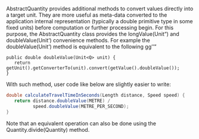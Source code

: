 AbstractQuantity provides additional methods to convert values directly into a target unit. They are more useful as meta-data converted to the application internal representation (typically a double primitive type in some fixed units) before computation or further processing begin. For this purpose, the AbstractQuantity class provides the longValue(Unit<Q>) and doubleValue(Unit<Q>) convenience methods. For example the doubleValue(Unit<Q>) method is equivalent to the following
gg
```
public double doubleValue(Unit<Q> unit) {
   return getUnit().getConverterTo(unit).convert(getValue().doubleValue());
}
```
With such method, user code like below are slightly easier to write:
```java
double calculateTravelTimeInSeconds(Length distance, Speed speed) {
   return distance.doubleValue(METRE) /
          speed.doubleValue(METRE_PER_SECOND);
}
```
Note that an equivalent operation can also be done using the Quantity.divide(Quantity) method.